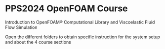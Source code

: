 # PPS2024 OpenFOAM Course
Introduction to OpenFOAM® Computational Library and Viscoelastic Fluid Flow Simulation

Open the different folders to obtain specific instruction for the system setup and about the 4 course sections

